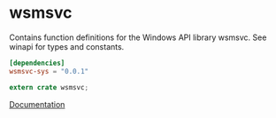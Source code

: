 # wsmsvc #
Contains function definitions for the Windows API library wsmsvc. See winapi for types and constants.

```toml
[dependencies]
wsmsvc-sys = "0.0.1"
```

```rust
extern crate wsmsvc;
```

[Documentation](https://retep998.github.io/doc/winapi/wsmsvc/)

